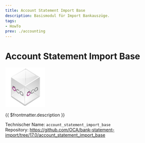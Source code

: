 ```yaml
---
title: Account Statement Import Base
description: Basismodul für Import Bankauszüge.
tags:
- HowTo
prev: ./accounting
---
```

# Account Statement Import Base
![icon_oca_app](attachments/icon_oca_app.png)

{{ $frontmatter.description }}

Technischer Name: `account_statement_import_base`\
Repository: <https://github.com/OCA/bank-statement-import/tree/17.0/account_statement_import_base>
